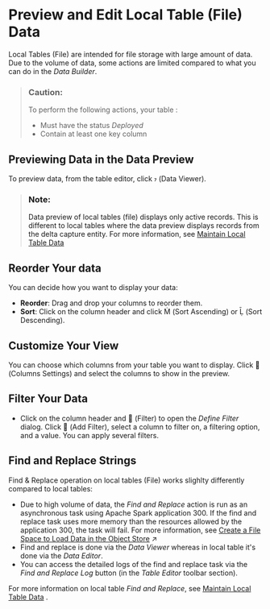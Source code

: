 <!-- loioe57e12d39535439eb078078228c6f7bf -->

<link rel="stylesheet" type="text/css" href="../css/sap-icons.css"/>

# Preview and Edit Local Table \(File\) Data

Local Tables \(File\) are intended for file storage with large amount of data. Due to the volume of data, some actions are limited compared to what you can do in the *Data Builder*.

> ### Caution:  
> To perform the following actions, your table :
> 
> -   Must have the status *Deployed*
> -   Contain at least one key column



<a name="loioe57e12d39535439eb078078228c6f7bf__section_h54_ll4_12c"/>

## Previewing Data in the Data Preview

To preview data, from the table editor, click <span class="SAP-icons-V5"></span> \(Data Viewer\).

> ### Note:  
> Data preview of local tables \(file\) displays only active records. This is different to local tables where the data preview displays records from the delta capture entity. For more information, see [Maintain Local Table Data](maintain-local-table-data-4bd5e64.md)



<a name="loioe57e12d39535439eb078078228c6f7bf__section_fph_dm4_12c"/>

## Reorder Your data

You can decide how you want to display your data:

-   **Reorder**: Drag and drop your columns to reorder them.
-   **Sort**: Click on the column header and click <span class="SAP-icons-V5"></span> \(Sort Ascending\) or <span class="SAP-icons-V5"></span> \(Sort Descending\).



<a name="loioe57e12d39535439eb078078228c6f7bf__section_whk_h44_12c"/>

## Customize Your View

You can choose which columns from your table you want to display. Click <span class="FPA-icons-V3"></span> \(Columns Settings\) and select the columns to show in the preview.



<a name="loioe57e12d39535439eb078078228c6f7bf__section_fdf_q44_12c"/>

## Filter Your Data

-   Click on the column header and <span class="FPA-icons-V3"></span> \(Filter\) to open the *Define Filter* dialog. Click <span class="FPA-icons-V3"></span> \(Add Filter\), select a column to filter on, a filtering option, and a value. You can apply several filters.



<a name="loioe57e12d39535439eb078078228c6f7bf__section_qkd_t44_12c"/>

## Find and Replace Strings

Find & Replace operation on local tables \(File\) works slighlty differently compared to local tables:

-   Due to high volume of data, the *Find and Replace* action is run as an asynchronous task using Apache Spark application 300. If the find and replace task uses more memory than the resources allowed by the application 300, the task will fail. For more information, see [Create a File Space to Load Data in the Object Store](https://help.sap.com/viewer/935116dd7c324355803d4b85809cec97/DEV_CURRENT/en-US/947444683e524cfd9169d7671b72ba0c.html "Create a space with SAP HANA data lake files storage in the object store, allocate compute resources and assign one or more users to allow them to start acquiring and preparing data. File spaces are intended for loading and preparing large quantities of data in an inexpensive inbound staging area.") :arrow_upper_right: 
-   Find and replace is done via the *Data Viewer* whereas in local table it's done via the *Data Editor*.
-   You can access the detailed logs of the find and replace task via the *Find and Replace Log* button \(in the *Table Editor* toolbar section\).

For more information on local table *Find and Replace*, see [Maintain Local Table Data](maintain-local-table-data-4bd5e64.md) .

